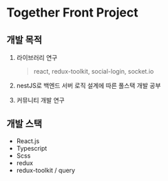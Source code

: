 # Together Front Project

## 개발 목적

1. 라이브러리 연구

   > react, redux-toolkit, social-login, socket.io

2. nestJS로 백엔드 서버 로직 설계에 따른 풀스택 개발 공부

3. 커뮤니티 개발 연구

## 개발 스택

- React.js
- Typescript
- Scss
- redux
- redux-toolkit / query
